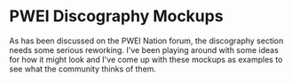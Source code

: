 PWEI Discography Mockups
========================

As has been discussed on the PWEI Nation forum, the discography section needs some
serious reworking. I've been playing around with some ideas for how it might look
and I've come up with these mockups as examples to see what the community thinks
of them.


